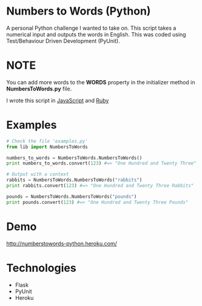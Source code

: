 Numbers to Words (Python)
=========================
A personal Python challenge I wanted to take on. This script takes a numerical input and outputs the words in English. This was coded using Test/Behaviour Driven Development (PyUnit).

# NOTE
You can add more words to the **WORDS** property in the initializer method in **NumbersToWords.py** file.

I wrote this script in [JavaScript](https://github.com/muhanad40/Numbers-To-Words-JS) and [Ruby](https://github.com/muhanad40/Numbers-To-Words-Ruby)

# Examples
```python
# Check the file 'examples.py'
from lib import NumbersToWords

numbers_to_words = NumbersToWords.NumbersToWords()
print numbers_to_words.convert(123) #=> "One Hundred and Twenty Three"

# Output with a context
rabbits = NumbersToWords.NumbersToWords("rabbits")
print rabbits.convert(123) #=> "One Hundred and Twenty Three Rabbits"

pounds = NumbersToWords.NumbersToWords("pounds")
print pounds.convert(123) #=> "One Hundred and Twenty Three Pounds"
```

# Demo
http://numberstowords-python.heroku.com/

# Technologies
* Flask
* PyUnit
* Heroku
